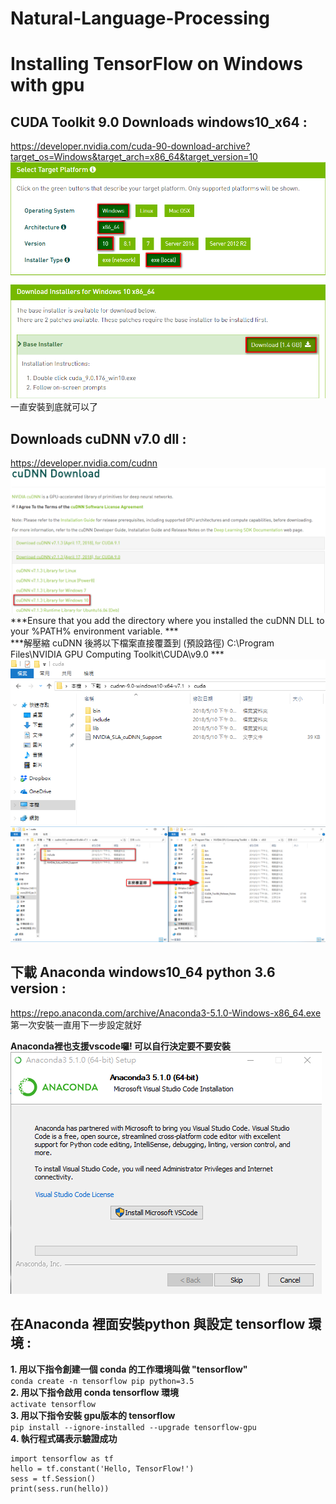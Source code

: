 # Natural-Language-Processing
# Installing TensorFlow on Windows with gpu

## CUDA Toolkit 9.0 Downloads windows10_x64 :<br/> ##
https://developer.nvidia.com/cuda-90-download-archive?target_os=Windows&target_arch=x86_64&target_version=10<br/>
![](https://github.com/Tai-liang-Zhou/Natural-Language-Processing/blob/master/2018-05-10_144237.png) <br/>
一直安裝到底就可以了

## Downloads cuDNN v7.0 dll :<br/> ##
https://developer.nvidia.com/cudnn
![](https://github.com/Tai-liang-Zhou/Natural-Language-Processing/blob/master/2018-05-10_150151.png)
***Ensure that you add the directory where you installed the cuDNN DLL to your %PATH% environment variable. *** <br/>
***解壓縮 cuDNN 後將以下檔案直接覆蓋到 (預設路徑) C:\Program Files\NVIDIA GPU Computing Toolkit\CUDA\v9.0 ***  <br/>
![](https://github.com/Tai-liang-Zhou/Natural-Language-Processing/blob/master/2018-05-10_165850.png)<br/>
![](https://github.com/Tai-liang-Zhou/Natural-Language-Processing/blob/master/2018-05-11_171331.png)<br/>
## 下載 Anaconda windows10_64 python 3.6 version :<br/> ##
https://repo.anaconda.com/archive/Anaconda3-5.1.0-Windows-x86_64.exe 第一次安裝一直用下一步設定就好 <br/>

**Anaconda裡也支援vscode囉! 可以自行決定要不要安裝 <br/>**
![](https://github.com/Tai-liang-Zhou/Natural-Language-Processing/blob/master/2018-05-10_152212.png)<br/>

## 在Anaconda 裡面安裝python 與設定 tensorflow 環境 :<br/> ##
**1. 用以下指令創建一個 conda 的工作環境叫做 "tensorflow" <br/>**
```conda create -n tensorflow pip python=3.5 ```  <br/>
**2. 用以下指令啟用 conda tensorflow 環境 <br/>**
```activate tensorflow```  <br/>
**3. 用以下指令安裝 gpu版本的 tensorflow <br/>**
```pip install --ignore-installed --upgrade tensorflow-gpu``` <br/>
**4. 執行程式碼表示驗證成功 <br/>**
```
import tensorflow as tf  
hello = tf.constant('Hello, TensorFlow!') 
sess = tf.Session()  
print(sess.run(hello))  
```
